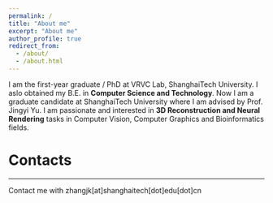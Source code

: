 ```yaml
---
permalink: /
title: "About me"
excerpt: "About me"
author_profile: true
redirect_from: 
  - /about/
  - /about.html
---
```

I am the first-year graduate / PhD at VRVC Lab, ShanghaiTech University. I aslo obtained my B.E. in **Computer Science and Technology**. Now I am a graduate candidate at ShanghaiTech University where I am advised by Prof. Jingyi Yu. I am passionate and interested in **3D Reconstruction and Neural Rendering** tasks in Computer Vision, Computer Graphics and Bioinformatics fields.

# Contacts
------
Contact me with zhangjk\[at\]shanghaitech\[dot\]edu\[dot\]cn
